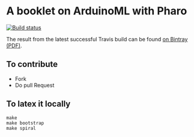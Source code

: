 # A booklet on ArduinoML with Pharo
[![Build status][badge]][travis]

[travis]: https://travis-ci.org/SergeStinckwich/Booklet-ArduinoML
[badge]: https://travis-ci.org/SergeStinckwich/Booklet-ArduinoML.svg?branch=master

The result from the latest successful Travis build can be found [on Bintray (PDF)](https://bintray.com/ummisco/wip/download_file?file_path=ArduinoML-wip.pdf).

## To contribute

- Fork
- Do pull Request 

## To latex it locally

```
make
make bootstrap
make spiral
```

